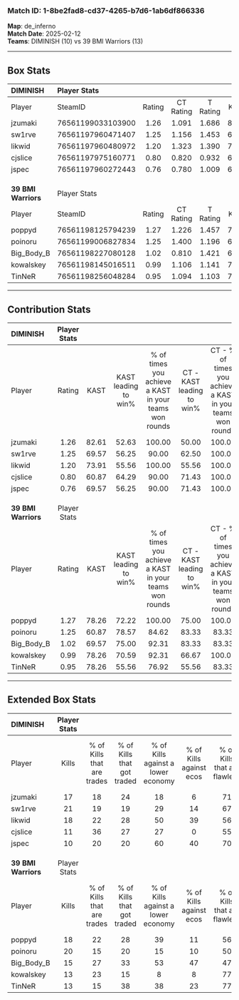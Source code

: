 ### Match ID: 1-8be2fad8-cd37-4265-b7d6-1ab6df866336  
**Map**: de_inferno  
**Match Date**: 2025-02-12  
**Teams**: DIMINISH (10) vs 39 BMI Warriors (13)  

---  

## Box Stats  

| **DIMINISH**        | Player Stats      |        |           |          |       |       |       |         |        |      |     |
| :- | :- | :-: | :-: | :-: | :-: | :-: | :-: | :-: | :-: | :-: | :-: |
| Player              | SteamID           | Rating | CT Rating | T Rating | KAST  |  ADR  | Kills | Assists | Deaths | K/D  | HS% |
| jzumaki             | 76561199033103900 |  1.26  |   1.091   |  1.686   | 82.61 | 89.7  |  17   |    9    |   16   | 1.06 | 47  |
| sw1rve              | 76561197960471407 |  1.25  |   1.156   |  1.453   | 69.57 | 79.7  |  21   |    2    |   16   | 1.31 | 57  |
| likwid              | 76561197960480972 |  1.20  |   1.323   |  1.390   | 73.91 | 92.0  |  18   |    6    |   17   | 1.06 | 55  |
| cjslice             | 76561197975160771 |  0.80  |   0.820   |  0.932   | 60.87 | 65.7  |  11   |    5    |   15   | 0.73 | 72  |
| jspec               | 76561197960272443 |  0.76  |   0.780   |  1.009   | 69.57 | 57.4  |  10   |    6    |   17   | 0.59 | 40  |
|                     |                   |        |           |          |       |       |       |         |        |      |     |
|                     |                   |        |           |          |       |       |       |         |        |      |     |
|                     |                   |        |           |          |       |       |       |         |        |      |     |
| **39 BMI Warriors** | Player Stats      |        |           |          |       |       |       |         |        |      |     |
| Player              | SteamID           | Rating | CT Rating | T Rating | KAST  |  ADR  | Kills | Assists | Deaths | K/D  | HS% |
| poppyd              | 76561198125794239 |  1.27  |   1.226   |  1.457   | 78.26 | 80.3  |  18   |    6    |   14   | 1.29 | 66  |
| poinoru             | 76561199006827834 |  1.25  |   1.400   |  1.196   | 60.87 | 100.4 |  20   |    9    |   16   | 1.25 | 65  |
| Big_Body_B          | 76561198227080128 |  1.02  |   0.810   |  1.421   | 69.57 | 74.5  |  15   |    5    |   16   | 0.94 | 53  |
| kowalskey           | 76561198145016511 |  0.99  |   1.106   |  1.141   | 78.26 | 72.4  |  13   |    8    |   17   | 0.76 | 69  |
| TinNeR              | 76561198256048284 |  0.95  |   1.094   |  1.103   | 78.26 | 57.9  |  13   |    3    |   16   | 0.81 | 61  |
---  

## Contribution Stats  

| **DIMINISH**        | Player Stats |       |                      |                                                        |                           |                                                             |                          |                                                            |
| :- | :-: | :-: | :-: | :-: | :-: | :-: | :-: | :-: |
| Player              |    Rating    | KAST  | KAST leading to win% | % of times you achieve a KAST in your teams won rounds | CT - KAST leading to win% | CT - % of times you achieve a KAST in your teams won rounds | T - KAST leading to win% | T - % of times you achieve a KAST in your teams won rounds |
| jzumaki             |     1.26     | 82.61 |        52.63         |                         100.00                         |           50.00           |                           100.00                            |          55.56           |                           100.00                           |
| sw1rve              |     1.25     | 69.57 |        56.25         |                         90.00                          |           62.50           |                           100.00                            |          50.00           |                           80.00                            |
| likwid              |     1.20     | 73.91 |        55.56         |                         100.00                         |           55.56           |                           100.00                            |          55.56           |                           100.00                           |
| cjslice             |     0.80     | 60.87 |        64.29         |                         90.00                          |           71.43           |                           100.00                            |          57.14           |                           80.00                            |
| jspec               |     0.76     | 69.57 |        56.25         |                         90.00                          |           71.43           |                           100.00                            |          44.44           |                           80.00                            |
|                     |              |       |                      |                                                        |                           |                                                             |                          |                                                            |
|                     |              |       |                      |                                                        |                           |                                                             |                          |                                                            |
|                     |              |       |                      |                                                        |                           |                                                             |                          |                                                            |
| **39 BMI Warriors** | Player Stats |       |                      |                                                        |                           |                                                             |                          |                                                            |
| Player              |    Rating    | KAST  | KAST leading to win% | % of times you achieve a KAST in your teams won rounds | CT - KAST leading to win% | CT - % of times you achieve a KAST in your teams won rounds | T - KAST leading to win% | T - % of times you achieve a KAST in your teams won rounds |
| poppyd              |     1.27     | 78.26 |        72.22         |                         100.00                         |           75.00           |                           100.00                            |          70.00           |                           100.00                           |
| poinoru             |     1.25     | 60.87 |        78.57         |                         84.62                          |           83.33           |                            83.33                            |          75.00           |                           85.71                            |
| Big_Body_B          |     1.02     | 69.57 |        75.00         |                         92.31                          |           83.33           |                            83.33                            |          70.00           |                           100.00                           |
| kowalskey           |     0.99     | 78.26 |        70.59         |                         92.31                          |           66.67           |                           100.00                            |          75.00           |                           85.71                            |
| TinNeR              |     0.95     | 78.26 |        55.56         |                         76.92                          |           55.56           |                            83.33                            |          55.56           |                           71.43                            |
---  

## Extended Box Stats  

| **DIMINISH**        | Player Stats |                            |                            |                                    |                         |                              |                                 |        |                             |                                     |                          |                               |                            |
| :- | :-: | :-: | :-: | :-: | :-: | :-: | :-: | :-: | :-: | :-: | :-: | :-: | :-: |
| Player              |    Kills     | % of Kills that are trades | % of Kills that got traded | % of Kills against a lower economy | % of Kills against ecos | % of Kills that are flawless | % of Kills that are close duels | Deaths | % of Deaths that get traded | % of Deaths against a lower economy | % of Deaths against ecos | % of Deaths that are flawless | % of Deaths that are close |
| jzumaki             |      17      |             18             |             24             |                 18                 |            6            |              71              |                6                |   16   |             38              |                 13                  |            0             |              56               |             6              |
| sw1rve              |      21      |             19             |             19             |                 29                 |           14            |              67              |               14                |   16   |             13              |                 13                  |            0             |              63               |             0              |
| likwid              |      18      |             22             |             28             |                 50                 |           39            |              56              |                6                |   17   |             29              |                 18                  |            6             |              53               |             18             |
| cjslice             |      11      |             36             |             27             |                 27                 |            0            |              55              |                9                |   15   |             20              |                 20                  |            0             |              47               |             0              |
| jspec               |      10      |             20             |             20             |                 60                 |           40            |              70              |               10                |   17   |             29              |                 18                  |            6             |              65               |             12             |
|                     |              |                            |                            |                                    |                         |                              |                                 |        |                             |                                     |                          |                               |                            |
|                     |              |                            |                            |                                    |                         |                              |                                 |        |                             |                                     |                          |                               |                            |
|                     |              |                            |                            |                                    |                         |                              |                                 |        |                             |                                     |                          |                               |                            |
| **39 BMI Warriors** | Player Stats |                            |                            |                                    |                         |                              |                                 |        |                             |                                     |                          |                               |                            |
| Player              |    Kills     | % of Kills that are trades | % of Kills that got traded | % of Kills against a lower economy | % of Kills against ecos | % of Kills that are flawless | % of Kills that are close duels | Deaths | % of Deaths that get traded | % of Deaths against a lower economy | % of Deaths against ecos | % of Deaths that are flawless | % of Deaths that are close |
| poppyd              |      18      |             22             |             28             |                 39                 |           11            |              56              |               11                |   14   |             21              |                  7                  |            0             |              64               |             14             |
| poinoru             |      20      |             15             |             20             |                 15                 |           10            |              50              |                5                |   16   |             13              |                 13                  |            6             |              38               |             13             |
| Big_Body_B          |      15      |             27             |             33             |                 53                 |           47            |              47              |                7                |   16   |             13              |                 25                  |            13            |              88               |             13             |
| kowalskey           |      13      |             23             |             15             |                 8                  |            8            |              77              |               15                |   17   |             47              |                 24                  |            12            |              71               |             0              |
| TinNeR              |      13      |             15             |             38             |                 38                 |           23            |              77              |                0                |   16   |             19              |                 13                  |            6             |              75               |             6              |
